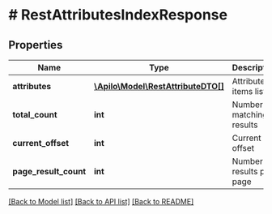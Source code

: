 # # RestAttributesIndexResponse

## Properties

Name | Type | Description | Notes
------------ | ------------- | ------------- | -------------
**attributes** | [**\Apilo\Model\RestAttributeDTO[]**](RestAttributeDTO.md) | Attribute items list |
**total_count** | **int** | Number of matching results | [optional]
**current_offset** | **int** | Current list offset | [optional]
**page_result_count** | **int** | Number of results per page | [optional]

[[Back to Model list]](../../README.md#models) [[Back to API list]](../../README.md#endpoints) [[Back to README]](../../README.md)
